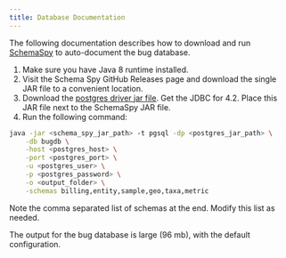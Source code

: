```yaml
---
title: Database Documentation
---
```


The following documentation describes how to download and run [SchemaSpy](http://schemaspy.org/) to auto-document the bug database.

1. Make sure you have Java 8 runtime installed.
1. Visit the Schema Spy GitHub Releases page and download the single JAR file to a convenient location.
1. Download the [postgres driver jar file](https://jdbc.postgresql.org/download.html). Get the JDBC for 4.2. Place this JAR file next to the SchemaSpy JAR file.
1. Run the following command:

```bash
java -jar <schema_spy_jar_path> -t pgsql -dp <postgres_jar_path> \
    -db bugdb \
    -host <postgres_host> \
    -port <postgres_port> \
    -u <postgres_user> \
    -p <postgres_password> \
    -o <output_folder> \
    -schemas billing,entity,sample,geo,taxa,metric
```

Note the comma separated list of schemas at the end. Modify this list as needed.

The output for the bug database is large (96 mb), with the default configuration.


